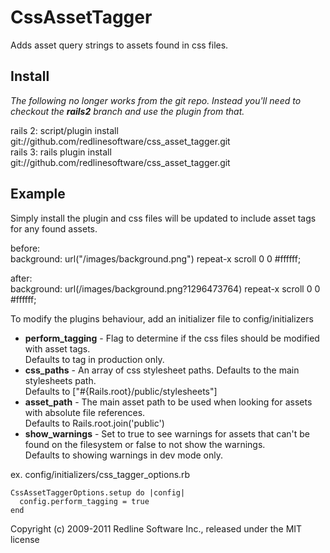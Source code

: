 # CssAssetTagger

Adds asset query strings to assets found in css files.

## Install

_The following no longer works from the git repo. Instead you'll need to checkout the **rails2** branch and use the plugin from that._

rails 2: script/plugin install git://github.com/redlinesoftware/css_asset_tagger.git  
rails 3: rails plugin install git://github.com/redlinesoftware/css_asset_tagger.git

## Example

Simply install the plugin and css files will be updated to include asset tags for any found assets.

before:  
background: url("/images/background.png") repeat-x scroll 0 0 #ffffff;

after:  
background: url(/images/background.png?1296473764) repeat-x scroll 0 0 #ffffff;

To modify the plugins behaviour, add an initializer file to config/initializers  

* __perform_tagging__ - Flag to determine if the css files should be modified with asset tags.  
    Defaults to tag in production only.
* __css_paths__ - An array of css stylesheet paths. Defaults to the main stylesheets path.  
    Defaults to ["#{Rails.root}/public/stylesheets"]
* __asset_path__ - The main asset path to be used when looking for assets with absolute file references.  
    Defaults to Rails.root.join('public')
* __show_warnings__ - Set to true to see warnings for assets that can't be found on the filesystem or false to not show the warnings.  
    Defaults to showing warnings in dev mode only.

ex. config/initializers/css_tagger_options.rb

    CssAssetTaggerOptions.setup do |config|
      config.perform_tagging = true
    end

Copyright (c) 2009-2011 Redline Software Inc., released under the MIT license
